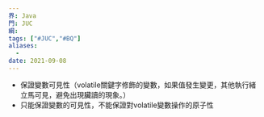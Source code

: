 ```yaml
---
界: Java
門: JUC
綱: 
tags: ["#JUC","#BQ"]
aliases:
  - 
date: 2021-09-08
---
```


-   保證變數可見性（volatile關鍵字修飾的變數，如果值發生變更，其他執行緒立馬可見，避免出現臟讀的現象。）
-   只能保證變數的可見性，不能保證對volatile變數操作的原子性